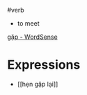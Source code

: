 #verb 


- to meet

[gặp‎ - WordSense](https://www.wordsense.eu/g%E1%BA%B7p/)

# Expressions
- [[hẹn gặp lại]]